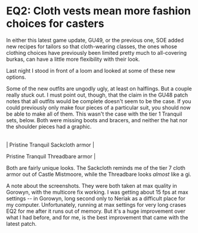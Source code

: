 # EQ2: Cloth vests mean more fashion choices for casters

In either this latest game update, GU49, or the previous one, SOE added new recipes for tailors so that cloth-wearing classes, the ones whose clothing choices have previously been limited pretty much to all-covering burkas, can have a little more flexibility with their look.

Last night I stood in front of a loom and looked at some of these new options.

Some of the new outfits are ungodly ugly, at least on halflings. But a couple really stuck out. I must point out, though, that the claim in the GU48 patch notes that all outfits would be complete doesn't seem to be the case. If you could previously only make four pieces of a particular suit, you should now be able to make all of them. This wasn't the case with the tier 1 Tranquil sets, below. Both were missing boots and bracers, and neither the hat nor the shoulder pieces had a graphic.





|  |  |
| --- | --- |
| 
Pristine Tranquil Sackcloth armor |
 
Pristine Tranquil Threadbare armor |



Both are fairly unique looks. The Sackcloth reminds me of the tier 7 cloth armor out of Castle Mistmoore, while the Threadbare looks *almost* like a gi.

A note about the screenshots. They were both taken at max quality in Gorowyn, with the multicore fix working. I was getting about 15 fps at max settings -- in Gorowyn, long second only to Neriak as a difficult place for my computer. Unfortunately, running at max settings for very long crases EQ2 for me after it runs out of memory. But it's a huge improvement over what I had before, and for me, is the best improvement that came with the latest patch.

